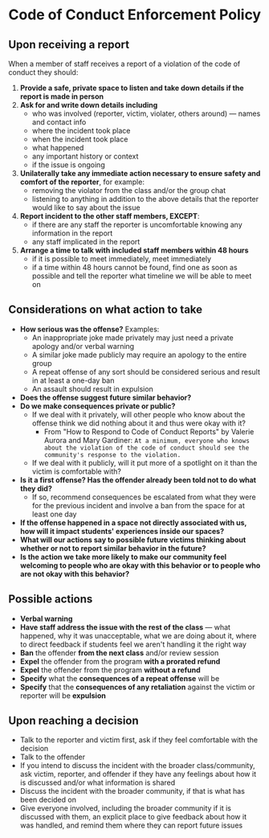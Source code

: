 # Code of Conduct Enforcement Policy

## Upon receiving a report

When a member of staff receives a report of a violation of the code of conduct they should:

1. **Provide a safe, private space to listen and take down details if the report is made in person**
2. **Ask for and write down details including**
    - who was involved (reporter, victim, violater, others around) — names and contact info
    - where the incident took place
    - when the incident took place
    - what happened
    - any important history or context
    - if the issue is ongoing
3. **Unilaterally take any immediate action necessary to ensure safety and comfort of the reporter**, for example:
    - removing the violator from the class and/or the group chat
    - listening to anything in addition to the above details that the reporter would like to say about the issue
4. **Report incident to the other staff members, EXCEPT**:
    - if there are any staff the reporter is uncomfortable knowing any information in the report
    - any staff implicated in the report
5. **Arrange a time to talk with included staff members within 48 hours**
    - if it is possible to meet immediately, meet immediately
    - if a time within 48 hours cannot be found, find one as soon as possible and tell the reporter what timeline we will be able to meet on

## Considerations on what action to take

- **How serious was the offense?** Examples:
    - An inappropriate joke made privately may just need a private apology and/or verbal warning
    - A similar joke made publicly may require an apology to the entire group
    - A repeat offense of any sort should be considered serious and result in at least a one-day ban
    - An assault should result in expulsion
- **Does the offense suggest future similar behavior?**
- **Do we make consequences private or public?**
    - If we deal with it privately, will other people who know about the offense think we did nothing about it and thus were okay with it?
        - From "How to Respond to Code of Conduct Reports" by Valerie Aurora and Mary Gardiner: `At a minimum, everyone who knows about the violation of the code of conduct should see the community's response to the violation.`
    - If we deal with it publicly, will it put more of a spotlight on it than the victim is comfortable with?
- **Is it a first offense? Has the offender already been told not to do what they did?**
    - If so, recommend consequences be escalated from what they were for the previous incident and involve a ban from the space for at least one day
- **If the offense happened in a space not directly associated with us, how will it impact students' experiences inside our spaces?**
- **What will our actions say to possible future victims thinking about whether or not to report similar behavior in the future?**
- **Is the action we take more likely to make our community feel welcoming to people who are okay with this behavior or to people who are not okay with this behavior?**

## Possible actions

- **Verbal warning**
- **Have staff address the issue with the rest of the class** — what happened, why it was unacceptable, what we are doing about it, where to direct feedback if students feel we aren't handling it the right way
- **Ban** the offender **from the next class** and/or review session
- **Expel** the offender from the program **with a prorated refund**
- **Expel** the offender from the program **without a refund**
- **Specify** what the **consequences of a repeat offense** will be
- **Specify** that the **consequences of any retaliation** against the victim or reporter will be **expulsion**

## Upon reaching a decision

- Talk to the reporter and victim first, ask if they feel comfortable with the decision
- Talk to the offender
- If you intend to discuss the incident with the broader class/community, ask victim, reporter, and offender if they have any feelings about how it is discussed and/or what information is shared
- Discuss the incident with the broader community, if that is what has been decided on
- Give everyone involved, including the broader community if it is discussed with them, an explicit place to give feedback about how it was handled, and remind them where they can report future issues